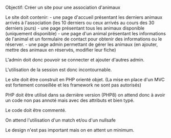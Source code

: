 Objectif: Créer un site pour une association d'animaux

Le site doit contenir:
    - une page d'accueil présentant les derniers animaux arrivés à l'association (les 10 derniers ou ceux arrivés au cours des 30 derniers jours)
    - une page présentant tous les animaux disponible (uniquement disponible)
    - une page d'un animal présentant les informations de l'animal et un formulaire de contact pour obtenir des informations ou le réserver.
    - une page admin permettant de gérer les animaux (en ajouter, mettre des animaux en réservés, modifier leur fiche)

L'admin doit donc pouvoir se connecter et ajouter d'autres admin.

L'utilisation de la session est donc incontournable.

Le site doit être construit en PHP orienté objet. (La mise en place d'un MVC est fortement conseillée et les framework ne sont pas autorisés)

PHP doit être utilisé dans sa dernière version (PHP8) on attend donc à avoir un code non pas annoté mais avec des attributs et bien typé.

Le code doit être commenté.

On attend l'utilisation d'un match et/ou d'un nullsafe


Le design n'est pas important mais on en attent un minimum.
